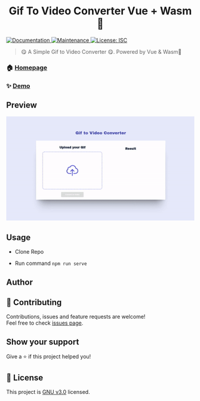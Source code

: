 <h1 align="center">Gif To Video Converter Vue + Wasm 👋</h1>
<p>
  <a href="https://github.com/HunterJS-bit/vue_wasm_gif_to_video#readme" target="_blank">
    <img alt="Documentation" src="https://img.shields.io/badge/documentation-yes-brightgreen.svg" />
  </a>
  <a href="https://github.com/HunterJS-bit/vue_wasm_gif_to_video/graphs/commit-activity" target="_blank">
    <img alt="Maintenance" src="https://img.shields.io/badge/Maintained%3F-yes-green.svg" />
  </a>
  <a href="https://github.com/HunterJS-bit/vue_wasm_gif_to_video/LICENSE" target="_blank">
    <img alt="License: ISC" src="https://img.shields.io/github/license/Kvaibhav01/forkify" />
  </a>
</p>

> 😋 A Simple Gif to Video Converter 😋. Powered by Vue & Wasm🍴

### 🏠 [Homepage](https://github.com/HunterJS-bit/vue_wasm_gif_to_video#readme)

### ✨ [Demo](https://github.com/HunterJS-bit/vue_wasm_gif_to_video)


## Preview 

![Demo Preview](/demo/ConverterDemo.gif)

## Usage

- Clone Repo

- Run command ``` npm run serve ```

## Author



## 🤝 Contributing

Contributions, issues and feature requests are welcome!<br />Feel free to check [issues page](https://github.com/HunterJS-bit/vue_wasm_gif_to_video/issues).

## Show your support

Give a ⭐️ if this project helped you!

## 📝 License

This project is [GNU v3.0](https://github.com/HunterJS-bit/vue_wasm_gif_to_video/LICENSE.md) licensed.
